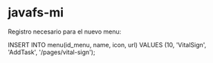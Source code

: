 # javafs-mi

Registro necesario para el nuevo menu:

INSERT INTO menu(id_menu, name, icon, url) VALUES (10, 'VitalSign', 'AddTask', '/pages/vital-sign');
